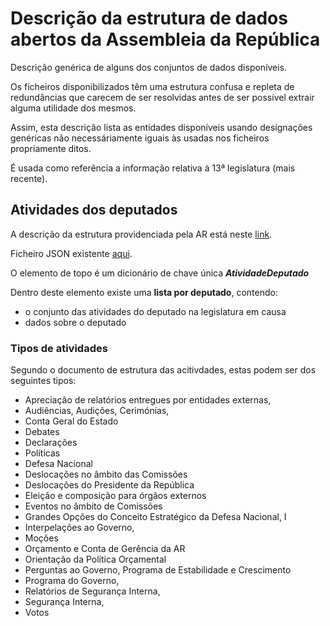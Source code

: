
# Descrição da estrutura de dados abertos da Assembleia da República

Descrição genérica de alguns dos conjuntos de dados disponíveis. 

Os ficheiros disponibilizados têm uma estrutura confusa e repleta de redundâncias que carecem de ser resolvidas
antes de ser possível extrair alguma utilidade dos mesmos.

Assim, esta descrição lista as entidades disponíveis usando designações genéricas não necessáriamente iguais às 
usadas nos ficheiros propriamente ditos.

É usada como referência a informação relativa à 13ª legislatura (mais recente).

## Atividades dos deputados

A descrição da estrutura providenciada pela AR está neste [link](http://app.parlamento.pt/webutils/docs/doc.pdf?path=6148523063446f764c324679626d56304c3239775a57356b595852684c3052685a47397a51574a6c636e52766379394264476c32615752685a47567a4c31684a53556b6c4d6a424d5a57647063327868644856795953394264476c32615752685a47567a4c6e426b5a673d3d&fich=Atividades.pdf&Inline=true).

Ficheiro JSON existente [aqui](http://app.parlamento.pt/webutils/docs/doc.txt?path=6148523063446f764c324679626d56304c3239775a57356b595852684c3052685a47397a51574a6c636e52766379394264476c32615752685a47567a4c31684a53556b6c4d6a424d5a57647063327868644856795953394264476c32615752685a47567a57456c4a53563971633239754c6e523464413d3d&fich=AtividadesXIII_json.txt&Inline=true).

O elemento de topo é um dicionário de chave única ***AtividadeDeputado***

Dentro deste elemento existe uma **lista por deputado**, contendo:

- o conjunto das atividades do deputado na legislatura em causa
- dados sobre o deputado

### Tipos de atividades

Segundo o documento de estrutura das acitivdades, estas podem ser dos seguintes tipos:

- Apreciação de  relatórios entregues por entidades  externas,  
- Audiências,  Audições,  Cerimónias,  
- Conta  Geral  do  Estado
- Debates
- Declarações 
- Políticas
- Defesa  Nacional
- Deslocações  no  âmbito  das  Comissões
- Deslocações  do  Presidente  da República
- Eleição e composição para órgãos externos
- Eventos no âmbito de Comissões
- Grandes Opções do Conceito Estratégico da  Defesa Nacional, I
- Interpelações ao Governo, 
- Moções  
- Orçamento e Conta de Gerência  da  AR
- Orientação  da  Política Orçamental  
- Perguntas ao Governo, Programa  de  Estabilidade e Crescimento
- Programa do Governo, 
- Relatórios de Segurança Interna, 
- Segurança Interna, 
- Votos
